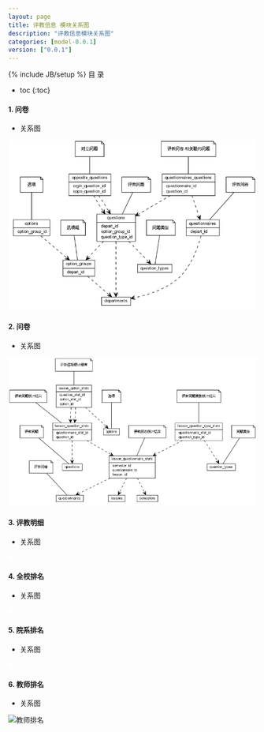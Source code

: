 ```yaml
---
layout: page
title: 评教信息 模块关系图
description: "评教信息模块关系图"
categories: [model-0.0.1]
version: ["0.0.1"]
---
```

{% include JB/setup %}
 目  录

* toc
{:toc}


#### 1. 问卷
  * 关系图
  
![问卷](images/questionnaires.png)


#### 2. 问卷
  * 关系图
  
![问卷](images/results.png)


#### 3. 评教明细
  * 关系图
  
![评教明细](images/detail_results.png)


#### 4. 全校排名
  * 关系图
  
![全校排名](images/college_results.png)


#### 5. 院系排名
  * 关系图
  
![院系排名](images/depart_results.png)


#### 6. 教师排名
  * 关系图
  
![教师排名](images/teacher_results.png)

